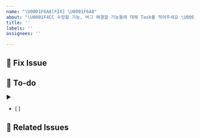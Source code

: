 ```yaml
---
name: "\U0001F6A8[FIX] \U0001F6A8"
about: "\U0001F4CC 수정할 기능, 버그 해결할 기능들에 대해 Task를 적어주세요 \U0001F62D"
title: ''
labels: ''
assignees: ''

---
```


## 📌  Fix Issue

## 📝  To-do
▶️ 
- [ ]

## 📰 Related Issues
